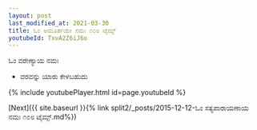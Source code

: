 ```yaml
---
layout: post
last_modified_at: 2021-03-30
title: ಓಂ ಅಮೂರ್ತಯೇ ನಮಃ ೧೦೮ ಟೈಮ್ಸ್
youtubeId: TxvA2Z6iJ6o
---
```

 
 
 ಓಂ ವರೇಣ್ಯಾಯ ನಮಃ  
 
 -  ವರವನ್ನು ಯಾರು ಕೇಳಬಹುದು 
 
  
 
  
 
 
 
 
 
 


{% include youtubePlayer.html id=page.youtubeId %}
 
[Next]({{ site.baseurl }}{% link  split2/_posts/2015-12-12-ಓಂ ಸತ್ಯಪಾರಾಯಣಾಯ ನಮಃ ೧೦೮ ಟೈಮ್ಸ್.md%})
 
